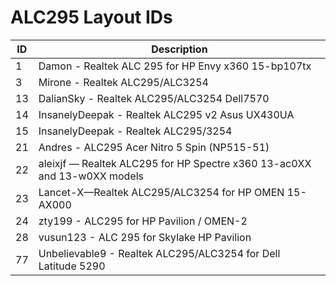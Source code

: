 # ALC295 Layout IDs

| ID | Description |
|---|---|
| 1 | Damon - Realtek ALC 295 for HP Envy x360 15-bp107tx |
| 3 | Mirone - Realtek ALC295/ALC3254 |
| 13 | DalianSky - Realtek ALC295/ALC3254 Dell7570 |
| 14 | InsanelyDeepak - Realtek ALC295 v2 Asus UX430UA |
| 15 | InsanelyDeepak - Realtek ALC295/3254 |
| 21 | Andres - ALC295 Acer Nitro 5 Spin (NP515-51) |
| 22 | aleixjf — Realtek ALC295 for HP Spectre x360 13-ac0XX and 13-w0XX models |
| 23 | Lancet-X—Realtek ALC295/ALC3254 for HP OMEN 15-AX000 |
| 24 | zty199 - ALC295 for HP Pavilion / OMEN-2 |
| 28 | vusun123 - ALC 295 for Skylake HP Pavilion |
| 77 | Unbelievable9 - Realtek ALC295/ALC3254 for Dell Latitude 5290 |
